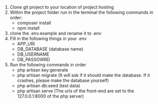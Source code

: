1. Clone git project to your location of project hosting
2. Within the project folder run in the terminal the following commands in order:
    - composer install
    - npm install
3. clone the .env.example and rename it to .env
4. Fill in the following things in your .env
    - APP_URl
    - DB_DATABASE (database name)
    - DB_USERNAME
    - DB_PASSOWRD
5. Run the following commands in order
    - php artisan key:generate
    - php artisan migrate (It will ask if it should make the database. If it crashes, please make the database yourself)
    - php artisan db:seed (test data)
    - php artisan serve (The urls of the front-end are set to the 127.0.0.1:8000 of the php server)

